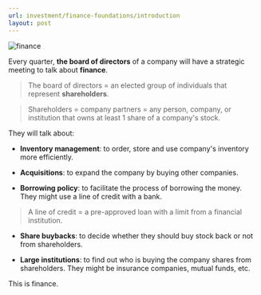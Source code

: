 ```yaml
---
url: investment/finance-foundations/introduction
layout: post
---
```


![finance][finance]

Every quarter, **the board of directors** of a company will have a strategic meeting to talk about **finance**.

> The board of directors = an elected group of individuals that represent **shareholders**.

> Shareholders = company partners = any person, company, or institution that owns at least 1 share of a company's stock.

They will talk about:

- **Inventory management**: to order, store and use company's inventory more efficiently.

- **Acquisitions**: to expand the company by buying other companies.

- **Borrowing policy**: to facilitate the process of borrowing the money. They might use a line of credit with a bank.

> A line of credit = a pre-approved loan with a limit from a financial institution.

- **Share buybacks**: to decide whether they should buy stock back or not from shareholders.

- **Large institutions**: to find out who is buying the company shares from shareholders. They might be insurance companies, mutual funds, etc.

This is finance.

<!-- MARKDOWN LINKS & IMAGES -->

[finance]: /assets/images/investment/finance-foundations/introduction/finance.jpeg
